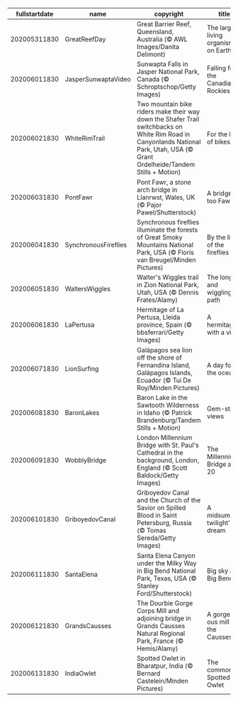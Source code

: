 |fullstartdate|name|copyright|title|image|
|--|--|--|--|--|
202005311830|GreatReefDay|Great Barrier Reef, Queensland, Australia (© AWL Images/Danita Delimont)|The largest living organism on Earth|![](/en-IN/2020/06/202005311830GreatReefDay.jpg)|
202006011830|JasperSunwaptaVideo|Sunwapta Falls in Jasper National Park, Canada (© Schroptschop/Getty Images)|Falling for the Canadian Rockies|![](/en-IN/2020/06/202006011830JasperSunwaptaVideo.jpg)|
202006021830|WhiteRimTrail|Two mountain bike riders make their way down the Shafer Trail switchbacks on White Rim Road in Canyonlands National Park, Utah, USA (© Grant Ordelheide/Tandem Stills + Motion)|For the love of bikes|![](/en-IN/2020/06/202006021830WhiteRimTrail.jpg)|
202006031830|PontFawr|Pont Fawr, a stone arch bridge in Llanrwst, Wales, UK (© Pajor Pawel/Shutterstock)|A bridge too Fawr|![](/en-IN/2020/06/202006031830PontFawr.jpg)|
202006041830|SynchronousFireflies|Synchronous fireflies illuminate the forests of Great Smoky Mountains National Park, USA (© Floris van Breugel/Minden Pictures)|By the light of the fireflies|![](/en-IN/2020/06/202006041830SynchronousFireflies.jpg)|
202006051830|WaltersWiggles|Walter's Wiggles trail in Zion National Park, Utah, USA (© Dennis Frates/Alamy)|The long and wiggling path|![](/en-IN/2020/06/202006051830WaltersWiggles.jpg)|
202006061830|LaPertusa|Hermitage of La Pertusa, Lleida province, Spain (© bbsferrari/Getty Images)|A hermitage with a view|![](/en-IN/2020/06/202006061830LaPertusa.jpg)|
202006071830|LionSurfing|Galápagos sea lion off the shore of Fernandina Island, Galápagos Islands, Ecuador (© Tui De Roy/Minden Pictures)|A day for the oceans|![](/en-IN/2020/06/202006071830LionSurfing.jpg)|
202006081830|BaronLakes|Baron Lake in the Sawtooth Wilderness in Idaho (© Patrick Brandenburg/Tandem Stills + Motion)|Gem-state views|![](/en-IN/2020/06/202006081830BaronLakes.jpg)|
202006091830|WobblyBridge|London Millennium Bridge with St. Paul's Cathedral in the background, London, England (© Scott Baldock/Getty Images)|The Millennium Bridge at 20|![](/en-IN/2020/06/202006091830WobblyBridge.jpg)|
202006101830|GriboyedovCanal|Griboyedov Canal and the Church of the Savior on Spilled Blood in Saint Petersburg, Russia (© Tomas Sereda/Getty Images)|A midsummer twilight's dream|![](/en-IN/2020/06/202006101830GriboyedovCanal.jpg)|
202006111830|SantaElena|Santa Elena Canyon under the Milky Way in Big Bend National Park, Texas, USA (© Stanley Ford/Shutterstock)|Big sky at Big Bend|![](/en-IN/2020/06/202006111830SantaElena.jpg)|
202006121830|GrandsCausses|The Dourbie Gorge Corps Mill and adjoining bridge in Grands Causses Natural Regional Park, France (© Hemis/Alamy)|A gorge-ous mill in the Causses|![](/en-IN/2020/06/202006121830GrandsCausses.jpg)|
202006131830|IndiaOwlet|Spotted Owlet in Bharatpur, India (© Bernard Castelein/Minden Pictures)|The common Spotted Owlet|![](/en-IN/2020/06/202006131830IndiaOwlet.jpg)|
